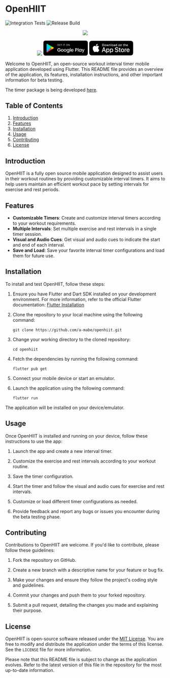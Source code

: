 # OpenHIIT

![Integration Tests](https://github.com/a-mabe/openhiit/actions/workflows/test.yaml/badge.svg)
![Release Build](https://github.com/a-mabe/openhiit/actions/workflows/build_and_release.yaml/badge.svg)

<p align="center">
   <img src="https://github.com/a-mabe/OpenHIIT/assets/39250511/a72fb0f0-c0bc-4c24-8585-87c0f6b6b1c2" width="200"/>
</p>

<p align="center">
  <a href="https://www.buymeacoffee.com/amabe"><img src="https://www.buymeacoffee.com/assets/img/custom_images/orange_img.png" width="200" /></a>
  <a href=""><img src="./assets/Google_Play_Badge.svg" width="140" /></a>
  <a href=""><img src="./assets/Download_on_the_App_Store_Badge_US-UK_RGB_blk_092917.svg" width="140" /></a>
</p>

Welcome to OpenHIIT, an open-source workout interval timer mobile application developed using Flutter. This README file provides an overview of the application, its features, installation instructions, and other important information for beta testing.

The timer package is being developed [here](https://github.com/a-mabe/background_timer).

## Table of Contents
1. [Introduction](#introduction)
2. [Features](#features)
3. [Installation](#installation)
4. [Usage](#usage)
5. [Contributing](#contributing)
6. [License](#license)

## Introduction
OpenHIIT is a fully open source mobile application designed to assist users in their workout routines by providing customizable interval timers. It aims to help users maintain an efficient workout pace by setting intervals for exercise and rest periods.

## Features
- **Customizable Timers**: Create and customize interval timers according to your workout requirements.
- **Multiple Intervals**: Set multiple exercise and rest intervals in a single timer session.
- **Visual and Audio Cues**: Get visual and audio cues to indicate the start and end of each interval.
- **Save and Load**: Save your favorite interval timer configurations and load them for future use.

## Installation
To install and test OpenHIIT, follow these steps:

1. Ensure you have Flutter and Dart SDK installed on your development environment. For more information, refer to the official Flutter documentation: [Flutter Installation](https://flutter.dev/docs/get-started/install)

2. Clone the repository to your local machine using the following command:
   ```
   git clone https://github.com/a-mabe/openhiit.git
   ```

3. Change your working directory to the cloned repository:
   ```
   cd openhiit
   ```

4. Fetch the dependencies by running the following command:
   ```
   flutter pub get
   ```

5. Connect your mobile device or start an emulator.

6. Launch the application using the following command:
   ```
   flutter run
   ```

The application will be installed on your device/emulator.

## Usage
Once OpenHIIT is installed and running on your device, follow these instructions to use the app:

1. Launch the app and create a new interval timer.

2. Customize the exercise and rest intervals according to your workout routine.

3. Save the timer configuration.

4. Start the timer and follow the visual and audio cues for exercise and rest intervals.

5. Customize or load different timer configurations as needed.

6. Provide feedback and report any bugs or issues you encounter during the beta testing phase.

## Contributing
Contributions to OpenHIIT are welcome. If you'd like to contribute, please follow these guidelines:

1. Fork the repository on GitHub.

2. Create a new branch with a descriptive name for your feature or bug fix.

3. Make your changes and ensure they follow the project's coding style and guidelines.

4. Commit your changes and push them to your forked repository.

5. Submit a pull request, detailing the changes you made and explaining their purpose.

## License
OpenHIIT is open-source software released under the [MIT License](https://opensource.org/licenses/MIT). You are free to modify and distribute the application under the terms of this license. See the `LICENSE` file for more information.

Please note that this README file is subject to change as the application evolves. Refer to the latest version of this file in the repository for the most up-to-date information.
